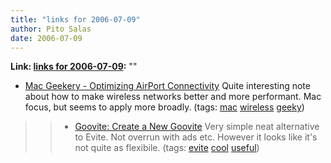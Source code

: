 ```yaml
---
title: "links for 2006-07-09"
author: Pito Salas
date: 2006-07-09
---
```


**Link: [links for 2006-07-09](None):** ""

  * [Mac Geekery - Optimizing AirPort Connectivity](<http://www.macgeekery.com/hacks/hardware/optimizing_airport_connectivity>) Quite interesting note about how to make wireless networks better and more performant. Mac focus, but seems to apply more broadly. (tags: [mac](<http://del.icio.us/pitosalas/mac>) [wireless](<http://del.icio.us/pitosalas/wireless>) [geeky](<http://del.icio.us/pitosalas/geeky>))
>>   * [Goovite: Create a New Goovite](<http://www.goovite.com/index.php>)
Very simple neat alternative to Evite. Not overrun with ads etc. However it
looks like it's not quite as flexibile. (tags:
[evite](<http://del.icio.us/pitosalas/evite>)
[cool](<http://del.icio.us/pitosalas/cool>)
[useful](<http://del.icio.us/pitosalas/useful>))

>>


